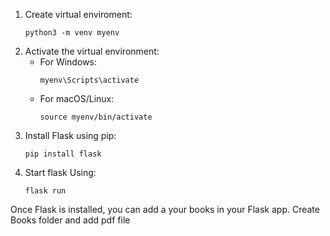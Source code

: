 1. Create virtual enviroment:
   ```shell
   python3 -m venv myenv
   ```
2. Activate the virtual environment:
    - For Windows:
      ```shell
      myenv\Scripts\activate
      ```
    - For macOS/Linux:
      ```shell
      source myenv/bin/activate
      ```
3. Install Flask using pip:
    ```shell
    pip install flask
    ```
4. Start flask Using:
   ```shell
   flask run
   ```

Once Flask is installed, you can add a your books in your Flask app.
Create Books folder and add pdf file
